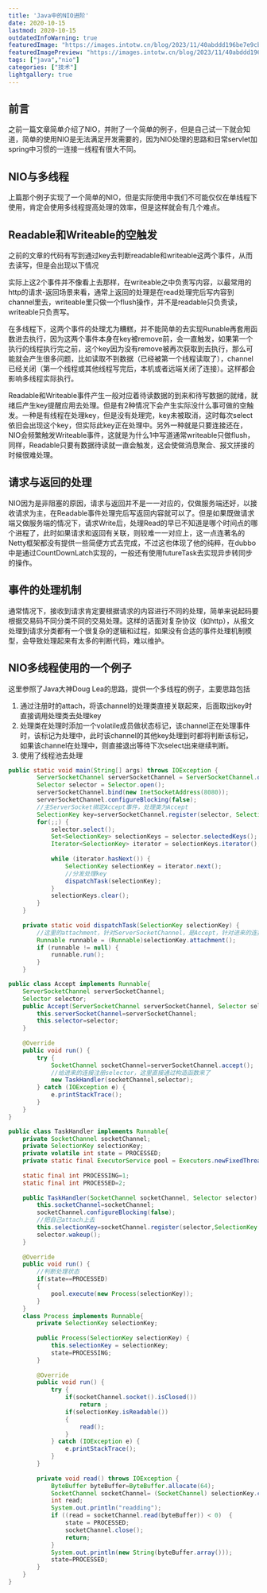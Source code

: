 ```yaml
---
title: 'Java中的NIO进阶'
date: 2020-10-15
lastmod: 2020-10-15
outdatedInfoWarning: true
featuredImage: "https://images.intotw.cn/blog/2023/11/40abddd196be7e9cb79b83534d4983a4.webp"
featuredImagePreview: "https://images.intotw.cn/blog/2023/11/40abddd196be7e9cb79b83534d4983a4.webp"
tags: ["java","nio"]
categories: ["技术"]
lightgallery: true
---
```


## 前言
之前一篇文章简单介绍了NIO，并附了一个简单的例子，但是自己试一下就会知道，简单的使用NIO是无法满足开发需要的，因为NIO处理的思路和日常servlet加spring中习惯的一连接一线程有很大不同。

## NIO与多线程
上篇那个例子实现了一个简单的NIO，但是实际使用中我们不可能仅仅在单线程下使用，肯定会使用多线程提高处理的效率，但是这样就会有几个难点。

## Readable和Writeable的空触发
之前的文章的代码有写到通过key去判断readable和writeable这两个事件，从而去读写，但是会出现以下情况

实际上这2个事件并不像看上去那样，在writeable之中负责写内容，以最常用的http的请求-返回场景来看，通常上返回的处理是在read处理完后写内容到channel里去，writeable里只做一个flush操作，并不是readable只负责读，writeable只负责写。

在多线程下，这两个事件的处理尤为糟糕，并不能简单的去实现Runable再套用函数进去执行，因为这两个事件本身在key被remove前，会一直触发，如果第一个执行的线程执行完之前，这个key因为没有remove被再次获取到去执行，那么可能就会产生很多问题，比如读取不到数据（已经被第一个线程读取了），channel已经关闭（第一个线程或其他线程写完后，本机或者远端关闭了连接）。这样都会影响多线程实际执行。

Readable和Writeable事件产生一般对应着待读数据的到来和待写数据的就绪，就绪后产生key提醒应用去处理。但是有2种情况下会产生实际没什么事可做的空触发。一种是有线程在处理key，但是没有处理完，key未被取消，这时每次select依旧会出现这个key，但实际此key正在处理中。另外一种就是只要连接还在，NIO会频繁触发Writeable事件，这就是为什么1中写道通常writeable只做flush，同样，Readable只要有数据待读就一直会触发，这会使做消息聚合、报文拼接的时候很难处理。

## 请求与返回的处理
NIO因为是非阻塞的原因，请求与返回并不是一一对应的，仅做服务端还好，以接收请求为主，在Readable事件处理完后写返回内容就可以了。但是如果既做请求端又做服务端的情况下，请求Write后，处理Read的早已不知道是哪个时间点的哪个进程了，此时如果请求和返回有关联，则较难一一对应上，这一点连著名的Netty框架都没有提供一些简便方式去完成，不过这也体现了他的纯粹，在dubbo中是通过CountDownLatch实现的，一般还有使用futureTask去实现异步转同步的操作。

## 事件的处理机制
通常情况下，接收到请求肯定要根据请求的内容进行不同的处理，简单来说起码要根据交易码不同分类不同的交易处理。这样的话面对复杂协议（如http），从报文处理到请求分类都有一个很复杂的逻辑和过程，如果没有合适的事件处理机制模型，会导致处理起来有太多的判断代码，难以维护。

## NIO多线程使用的一个例子
这里参照了Java大神Doug Lea的思路，提供一个多线程的例子，主要思路包括

1. 通过注册时的attach，将该channel的处理类直接关联起来，后面取出key时直接调用处理类去处理key
2. 处理类在处理时添加一个volatile成员做状态标记，该channel正在处理事件时，该标记为处理中，此时该channel的其他key处理到时都将判断该标记，如果该channel在处理中，则直接退出等待下次select出来继续判断。 
3. 使用了线程池去处理
```java
public static void main(String[] args) throws IOException {
        ServerSocketChannel serverSocketChannel = ServerSocketChannel.open();
        Selector selector = Selector.open();
        serverSocketChannel.bind(new InetSocketAddress(8080));
        serverSocketChannel.configureBlocking(false);
        //主ServerSocket绑定Accept事件，处理类为Accept
        SelectionKey key=serverSocketChannel.register(selector, SelectionKey.OP_ACCEPT, new Accept(serverSocketChannel, selector));
        for(;;) {
            selector.select();
            Set<SelectionKey> selectionKeys = selector.selectedKeys();
            Iterator<SelectionKey> iterator = selectionKeys.iterator();
 
            while (iterator.hasNext()) {
                SelectionKey selectionKey = iterator.next();
                //分发处理key
                dispatchTask(selectionKey);
            }
            selectionKeys.clear();
        }
    }
 
    private static void dispatchTask(SelectionKey selectionKey) {
        //这里的attachment，针对ServerSocketChannel，是Accept，针对进来的连接SocketChannel，是TaskHandler
        Runnable runnable = (Runnable)selectionKey.attachment();
        if (runnable != null) {
            runnable.run();
        }
    }
```

```java
public class Accept implements Runnable{
    ServerSocketChannel serverSocketChannel;
    Selector selector;
    public Accept(ServerSocketChannel serverSocketChannel, Selector selector) {
        this.serverSocketChannel=serverSocketChannel;
        this.selector=selector;
    }
 
    @Override
    public void run() {
        try {
            SocketChannel socketChannel=serverSocketChannel.accept();
            //给进来的连接注册selector，这里直接通过构造函数来了
            new TaskHandler(socketChannel,selector);
        } catch (IOException e) {
            e.printStackTrace();
        }
    }
}
```
```java
public class TaskHandler implements Runnable{
    private SocketChannel socketChannel;
    private SelectionKey selectionKey;
    private volatile int state = PROCESSED;
    private static final ExecutorService pool = Executors.newFixedThreadPool(4);
 
    static final int PROCESSING=1;
    static final int PROCESSED=2;
 
    public TaskHandler(SocketChannel socketChannel, Selector selector) throws IOException {
        this.socketChannel=socketChannel;
        socketChannel.configureBlocking(false);
        //把自己attach上去
        this.selectionKey=socketChannel.register(selector,SelectionKey.OP_READ,this);
        selector.wakeup();
    }
 
    @Override
    public void run() {
        //判断处理状态
        if(state==PROCESSED)
        {
            pool.execute(new Process(selectionKey));
        }
    }
    class Process implements Runnable{
        private SelectionKey selectionKey;
 
        public Process(SelectionKey selectionKey) {
            this.selectionKey = selectionKey;
            state=PROCESSING;
        }
 
        @Override
        public void run() {
            try {
                if(socketChannel.socket().isClosed())
                    return ;
                if(selectionKey.isReadable())
                {
                    read();
                }
            } catch (IOException e) {
                e.printStackTrace();
            }
        }
 
        private void read() throws IOException {
            ByteBuffer byteBuffer=ByteBuffer.allocate(64);
            SocketChannel socketChannel= (SocketChannel) selectionKey.channel();
            int read;
            System.out.println("readding");
            if ((read = socketChannel.read(byteBuffer)) < 0)  {
                state = PROCESSED;
                socketChannel.close();
                return;
            }
            System.out.println(new String(byteBuffer.array()));
            state=PROCESSED;
        }
    }
}
```
